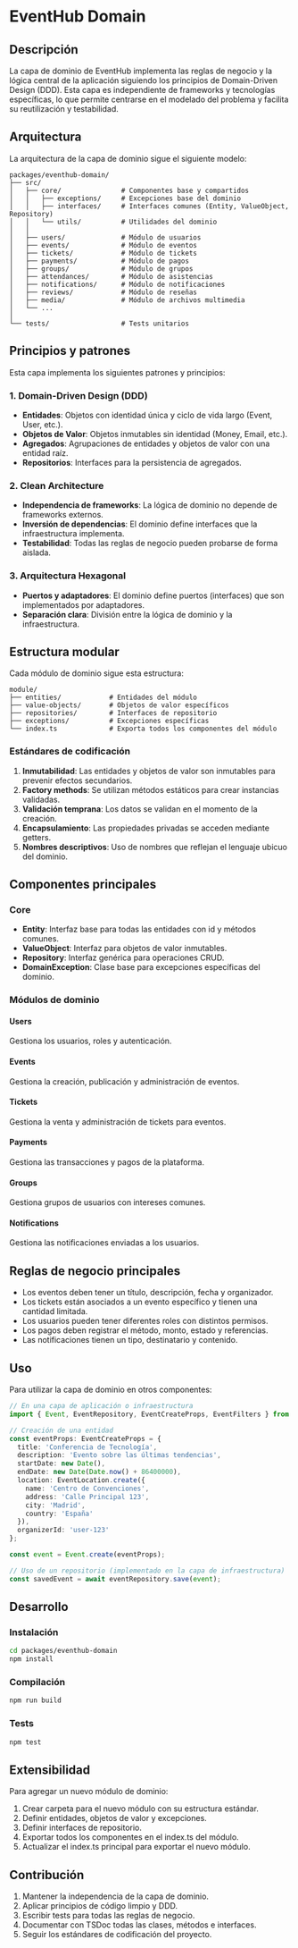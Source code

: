 # EventHub Domain

## Descripción

La capa de dominio de EventHub implementa las reglas de negocio y la lógica central de la aplicación siguiendo los principios de Domain-Driven Design (DDD). Esta capa es independiente de frameworks y tecnologías específicas, lo que permite centrarse en el modelado del problema y facilita su reutilización y testabilidad.

## Arquitectura

La arquitectura de la capa de dominio sigue el siguiente modelo:

```
packages/eventhub-domain/
├── src/
│   ├── core/               # Componentes base y compartidos
│   │   ├── exceptions/     # Excepciones base del dominio
│   │   ├── interfaces/     # Interfaces comunes (Entity, ValueObject, Repository)
│   │   └── utils/          # Utilidades del dominio
│   │
│   ├── users/              # Módulo de usuarios
│   ├── events/             # Módulo de eventos
│   ├── tickets/            # Módulo de tickets
│   ├── payments/           # Módulo de pagos
│   ├── groups/             # Módulo de grupos
│   ├── attendances/        # Módulo de asistencias
│   ├── notifications/      # Módulo de notificaciones
│   ├── reviews/            # Módulo de reseñas
│   ├── media/              # Módulo de archivos multimedia
│   └── ...
│
└── tests/                  # Tests unitarios
```

## Principios y patrones

Esta capa implementa los siguientes patrones y principios:

### 1. Domain-Driven Design (DDD)

- **Entidades**: Objetos con identidad única y ciclo de vida largo (Event, User, etc.).
- **Objetos de Valor**: Objetos inmutables sin identidad (Money, Email, etc.).
- **Agregados**: Agrupaciones de entidades y objetos de valor con una entidad raíz.
- **Repositorios**: Interfaces para la persistencia de agregados.

### 2. Clean Architecture

- **Independencia de frameworks**: La lógica de dominio no depende de frameworks externos.
- **Inversión de dependencias**: El dominio define interfaces que la infraestructura implementa.
- **Testabilidad**: Todas las reglas de negocio pueden probarse de forma aislada.

### 3. Arquitectura Hexagonal

- **Puertos y adaptadores**: El dominio define puertos (interfaces) que son implementados por adaptadores.
- **Separación clara**: División entre la lógica de dominio y la infraestructura.

## Estructura modular

Cada módulo de dominio sigue esta estructura:

```
module/
├── entities/            # Entidades del módulo
├── value-objects/       # Objetos de valor específicos
├── repositories/        # Interfaces de repositorio
├── exceptions/          # Excepciones específicas
└── index.ts             # Exporta todos los componentes del módulo
```

### Estándares de codificación

1. **Inmutabilidad**: Las entidades y objetos de valor son inmutables para prevenir efectos secundarios.
2. **Factory methods**: Se utilizan métodos estáticos para crear instancias validadas.
3. **Validación temprana**: Los datos se validan en el momento de la creación.
4. **Encapsulamiento**: Las propiedades privadas se acceden mediante getters.
5. **Nombres descriptivos**: Uso de nombres que reflejan el lenguaje ubicuo del dominio.

## Componentes principales

### Core

- **Entity**: Interfaz base para todas las entidades con id y métodos comunes.
- **ValueObject**: Interfaz para objetos de valor inmutables.
- **Repository**: Interfaz genérica para operaciones CRUD.
- **DomainException**: Clase base para excepciones específicas del dominio.

### Módulos de dominio

#### Users

Gestiona los usuarios, roles y autenticación.

#### Events

Gestiona la creación, publicación y administración de eventos.

#### Tickets

Gestiona la venta y administración de tickets para eventos.

#### Payments

Gestiona las transacciones y pagos de la plataforma.

#### Groups

Gestiona grupos de usuarios con intereses comunes.

#### Notifications

Gestiona las notificaciones enviadas a los usuarios.

## Reglas de negocio principales

- Los eventos deben tener un título, descripción, fecha y organizador.
- Los tickets están asociados a un evento específico y tienen una cantidad limitada.
- Los usuarios pueden tener diferentes roles con distintos permisos.
- Los pagos deben registrar el método, monto, estado y referencias.
- Las notificaciones tienen un tipo, destinatario y contenido.

## Uso

Para utilizar la capa de dominio en otros componentes:

```typescript
// En una capa de aplicación o infraestructura
import { Event, EventRepository, EventCreateProps, EventFilters } from '@eventhub/domain';

// Creación de una entidad
const eventProps: EventCreateProps = {
  title: 'Conferencia de Tecnología',
  description: 'Evento sobre las últimas tendencias',
  startDate: new Date(),
  endDate: new Date(Date.now() + 86400000),
  location: EventLocation.create({
    name: 'Centro de Convenciones',
    address: 'Calle Principal 123',
    city: 'Madrid',
    country: 'España'
  }),
  organizerId: 'user-123'
};

const event = Event.create(eventProps);

// Uso de un repositorio (implementado en la capa de infraestructura)
const savedEvent = await eventRepository.save(event);
```

## Desarrollo

### Instalación

```bash
cd packages/eventhub-domain
npm install
```

### Compilación

```bash
npm run build
```

### Tests

```bash
npm test
```

## Extensibilidad

Para agregar un nuevo módulo de dominio:

1. Crear carpeta para el nuevo módulo con su estructura estándar.
2. Definir entidades, objetos de valor y excepciones.
3. Definir interfaces de repositorio.
4. Exportar todos los componentes en el index.ts del módulo.
5. Actualizar el index.ts principal para exportar el nuevo módulo.

## Contribución

1. Mantener la independencia de la capa de dominio.
2. Aplicar principios de código limpio y DDD.
3. Escribir tests para todas las reglas de negocio.
4. Documentar con TSDoc todas las clases, métodos e interfaces.
5. Seguir los estándares de codificación del proyecto. 
